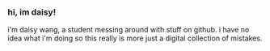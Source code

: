 ### hi, im daisy!
i'm daisy wang, a student messing around with stuff on github. i have no idea what i'm doing so this really is more just a digital collection of mistakes.

<!---
daisywyh/daisywyh is a ✨ special ✨ repository because its `README.md` (this file) appears on your GitHub profile.
You can click the Preview link to take a look at your changes.
--->
